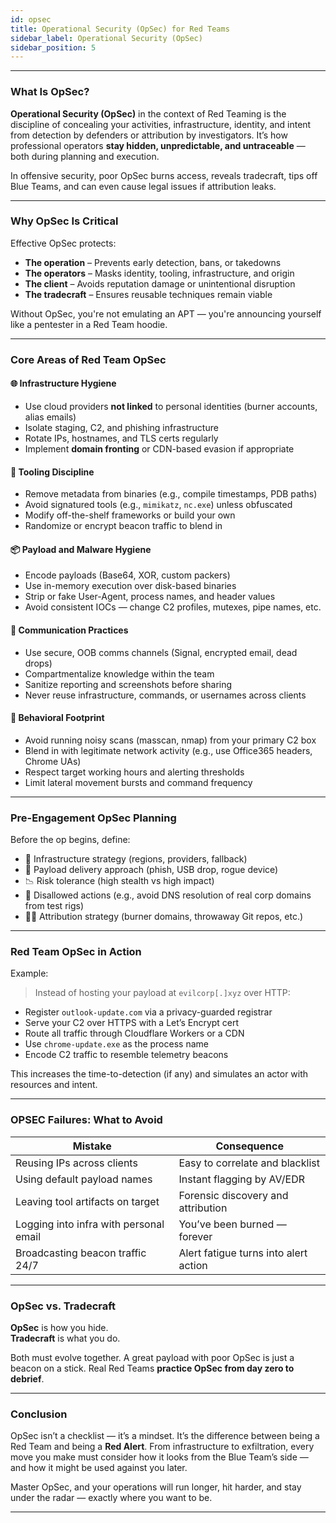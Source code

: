 ```yaml
---
id: opsec
title: Operational Security (OpSec) for Red Teams
sidebar_label: Operational Security (OpSec)
sidebar_position: 5
---
```


---

### What Is OpSec?

**Operational Security (OpSec)** in the context of Red Teaming is the discipline of concealing your activities, infrastructure, identity, and intent from detection by defenders or attribution by investigators. It’s how professional operators **stay hidden, unpredictable, and untraceable** — both during planning and execution.

In offensive security, poor OpSec burns access, reveals tradecraft, tips off Blue Teams, and can even cause legal issues if attribution leaks.

---

### Why OpSec Is Critical

Effective OpSec protects:
- **The operation** – Prevents early detection, bans, or takedowns
- **The operators** – Masks identity, tooling, infrastructure, and origin
- **The client** – Avoids reputation damage or unintentional disruption
- **The tradecraft** – Ensures reusable techniques remain viable

Without OpSec, you're not emulating an APT — you're announcing yourself like a pentester in a Red Team hoodie.

---

### Core Areas of Red Team OpSec

#### 🌐 Infrastructure Hygiene
- Use cloud providers **not linked** to personal identities (burner accounts, alias emails)
- Isolate staging, C2, and phishing infrastructure
- Rotate IPs, hostnames, and TLS certs regularly
- Implement **domain fronting** or CDN-based evasion if appropriate

#### 🧰 Tooling Discipline
- Remove metadata from binaries (e.g., compile timestamps, PDB paths)
- Avoid signatured tools (e.g., `mimikatz`, `nc.exe`) unless obfuscated
- Modify off-the-shelf frameworks or build your own
- Randomize or encrypt beacon traffic to blend in

#### 📦 Payload and Malware Hygiene
- Encode payloads (Base64, XOR, custom packers)
- Use in-memory execution over disk-based binaries
- Strip or fake User-Agent, process names, and header values
- Avoid consistent IOCs — change C2 profiles, mutexes, pipe names, etc.

#### 💬 Communication Practices
- Use secure, OOB comms channels (Signal, encrypted email, dead drops)
- Compartmentalize knowledge within the team
- Sanitize reporting and screenshots before sharing
- Never reuse infrastructure, commands, or usernames across clients

#### 👣 Behavioral Footprint
- Avoid running noisy scans (masscan, nmap) from your primary C2 box
- Blend in with legitimate network activity (e.g., use Office365 headers, Chrome UAs)
- Respect target working hours and alerting thresholds
- Limit lateral movement bursts and command frequency

---

### Pre-Engagement OpSec Planning

Before the op begins, define:
- 🔐 Infrastructure strategy (regions, providers, fallback)
- 🧬 Payload delivery approach (phish, USB drop, rogue device)
- 📉 Risk tolerance (high stealth vs high impact)
- 🚫 Disallowed actions (e.g., avoid DNS resolution of real corp domains from test rigs)
- 🕵️‍♂️ Attribution strategy (burner domains, throwaway Git repos, etc.)

---

### Red Team OpSec in Action

Example:

> Instead of hosting your payload at `evilcorp[.]xyz` over HTTP:
- Register `outlook-update.com` via a privacy-guarded registrar
- Serve your C2 over HTTPS with a Let’s Encrypt cert
- Route all traffic through Cloudflare Workers or a CDN
- Use `chrome-update.exe` as the process name
- Encode C2 traffic to resemble telemetry beacons

This increases the time-to-detection (if any) and simulates an actor with resources and intent.

---

### OPSEC Failures: What to Avoid

| Mistake | Consequence |
|--------|-------------|
| Reusing IPs across clients | Easy to correlate and blacklist |
| Using default payload names | Instant flagging by AV/EDR |
| Leaving tool artifacts on target | Forensic discovery and attribution |
| Logging into infra with personal email | You’ve been burned — forever |
| Broadcasting beacon traffic 24/7 | Alert fatigue turns into alert action |

---

### OpSec vs. Tradecraft

**OpSec** is how you hide.  
**Tradecraft** is what you do.  

Both must evolve together. A great payload with poor OpSec is just a beacon on a stick. Real Red Teams **practice OpSec from day zero to debrief**.

---

### Conclusion

OpSec isn’t a checklist — it’s a mindset. It’s the difference between being a Red Team and being a **Red Alert**. From infrastructure to exfiltration, every move you make must consider how it looks from the Blue Team’s side — and how it might be used against you later.

Master OpSec, and your operations will run longer, hit harder, and stay under the radar — exactly where you want to be.

---
